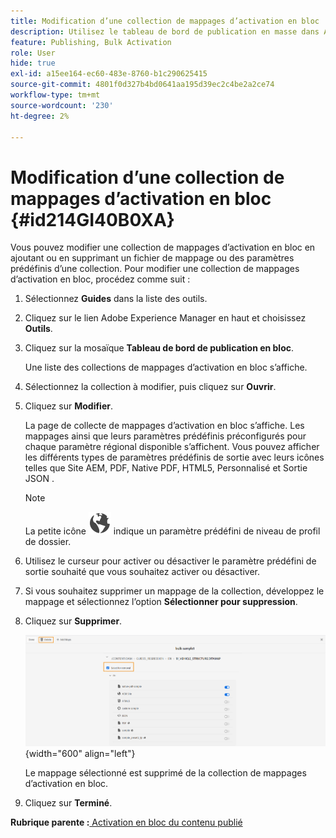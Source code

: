 ```yaml
---
title: Modification d’une collection de mappages d’activation en bloc
description: Utilisez le tableau de bord de publication en masse dans AEM Guides. Découvrez comment modifier une collection de mappages d’activation en bloc en ajoutant ou en supprimant des fichiers de mappage.
feature: Publishing, Bulk Activation
role: User
hide: true
exl-id: a15ee164-ec60-483e-8760-b1c290625415
source-git-commit: 4801f0d327b4bd0641aa195d39ec2c4be2a2ce74
workflow-type: tm+mt
source-wordcount: '230'
ht-degree: 2%

---
```


# Modification d’une collection de mappages d’activation en bloc {#id214GI40B0XA}

Vous pouvez modifier une collection de mappages d’activation en bloc en ajoutant ou en supprimant un fichier de mappage ou des paramètres prédéfinis d’une collection. Pour modifier une collection de mappages d’activation en bloc, procédez comme suit :

1. Sélectionnez **Guides** dans la liste des outils.

1. Cliquez sur le lien Adobe Experience Manager en haut et choisissez **Outils**.

1. Cliquez sur la mosaïque **Tableau de bord de publication en bloc**.

   Une liste des collections de mappages d’activation en bloc s’affiche.

1. Sélectionnez la collection à modifier, puis cliquez sur **Ouvrir**.

1. Cliquez sur **Modifier**.

   La page de collecte de mappages d’activation en bloc s’affiche. Les mappages ainsi que leurs paramètres prédéfinis préconfigurés pour chaque paramètre régional disponible s’affichent.
Vous pouvez afficher les différents types de paramètres prédéfinis de sortie avec leurs icônes telles que Site AEM, PDF, Native PDF, HTML5, Personnalisé et Sortie JSON
.

   >[!NOTE]
   >
   > La petite icône ![](images/global-preset-icon.svg) indique un paramètre prédéfini de niveau de profil de dossier.


1. Utilisez le curseur pour activer ou désactiver le paramètre prédéfini de sortie souhaité que vous souhaitez activer ou désactiver.

1. Si vous souhaitez supprimer un mappage de la collection, développez le mappage et sélectionnez l’option **Sélectionner pour suppression**.

1. Cliquez sur **Supprimer**.

   ![](images/bulk-activation-delete-map.png){width="600" align="left"}

   Le mappage sélectionné est supprimé de la collection de mappages d’activation en bloc.

1. Cliquez sur **Terminé**.


**Rubrique parente :**[ Activation en bloc du contenu publié](conf-bulk-activation.md)
